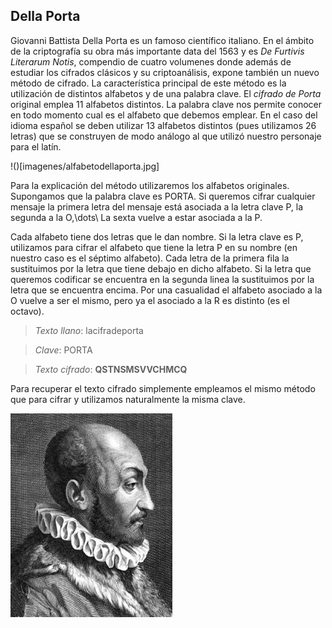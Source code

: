 
## Della Porta

Giovanni Battista Della Porta  es un famoso científico italiano.  En el ámbito de la criptografía su obra más importante data del 1563 y es *De Furtivis Literarum Notis*, compendio de cuatro volumenes donde además de estudiar los cifrados clásicos y su criptoanálisis, expone también un nuevo método de cifrado.  La característica principal de este método es la utilización de distintos alfabetos y de una palabra clave.  El *cifrado de Porta*  original emplea 11 alfabetos distintos. La  palabra clave  nos permite conocer en todo momento cual es el alfabeto que debemos emplear. En el caso del idioma español se deben utilizar 13 alfabetos distintos (pues utilizamos 26 letras) que se construyen  de modo análogo al que utilizó nuestro personaje para el latín.

!()[imagenes/alfabetodellaporta.jpg]
	
Para la explicación del método utilizaremos los alfabetos originales. Supongamos que la palabra clave es PORTA.  Si queremos cifrar cualquier mensaje la primera letra del mensaje está asociada a la letra clave P, la segunda a la O,\dots\  La sexta vuelve a estar asociada a la P.

Cada alfabeto tiene dos letras que le dan nombre.  Si la letra clave es P, utilizamos para cifrar el alfabeto que tiene la letra P en su nombre (en nuestro caso es el séptimo alfabeto).  Cada letra de la primera fila la sustituimos por la letra que tiene debajo en dicho alfabeto.  Si la letra que queremos codificar se encuentra en la segunda linea la sustituimos por la letra que se encuentra encima. Por una casualidad el alfabeto asociado a la O vuelve a ser el mismo, pero ya el asociado a la R es distinto (es el octavo).


> *Texto llano*: lacifradeporta

> *Clave*: PORTA

> *Texto cifrado*: **QSTNSMSVVCHMCQ**


Para recuperar el texto cifrado simplemente empleamos el mismo método que para cifrar y utilizamos naturalmente la misma clave.


![](imagenes/dellaporta.jpg)
	
